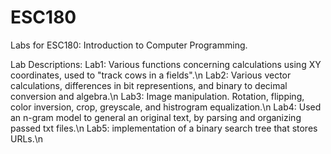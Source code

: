 # ESC180
Labs for ESC180: Introduction to Computer Programming. 

Lab Descriptions:
Lab1: Various functions concerning calculations using XY coordinates, used to "track cows in a fields".\n
Lab2: Various vector calculations, differences in bit representions, and binary to decimal conversion and algebra.\n
Lab3: Image manipulation. Rotation, flipping, color inversion, crop, greyscale, and histrogram equalization.\n
Lab4: Used an n-gram model to general an original text, by parsing and organizing passed txt files.\n
Lab5: implementation of a binary search tree that stores URLs.\n
